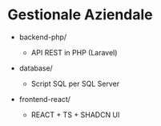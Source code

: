 # Gestionale Aziendale

- backend-php/

  - API REST in PHP (Laravel)

- database/

  - Script SQL per SQL Server

- frontend-react/

  - REACT + TS + SHADCN UI
